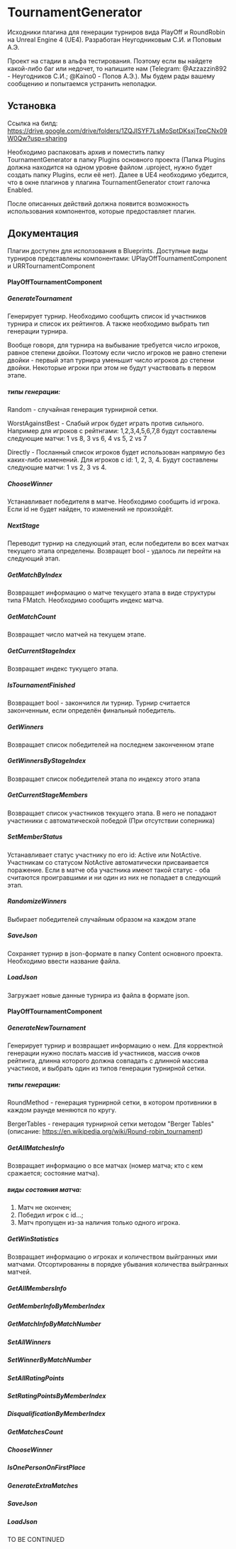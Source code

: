 # TournamentGenerator

Исходники плагина для генерации турниров вида PlayOff и RoundRobin на Unreal Engine 4 (UE4).
Разработан Неугодниковым С.И. и Поповым А.Э.

Проект на стадии в альфа тестирования. Поэтому если вы найдете какой-либо баг или недочет, то напишите нам (Telegram: @Azzazzin892 - Неугодников С.И.; @Kaino0 - Попов А.Э.).
Мы будем рады вашему сообщению и попытаемся устранить неполадки.

## Установка

Ссылка на билд: https://drive.google.com/drive/folders/1ZQJISYF7LsMoSptDKsxjTppCNx09W0Qw?usp=sharing

Необходимо распаковать архив и поместить папку TournamentGenerator в папку Plugins основного проекта (Папка Plugins должна находится на одном уровне файлом .uproject, нужно будет создать папку Plugins, если её нет).
Далее в UE4 необходимо убедится, что в окне плагинов у плагина TournamentGenerator стоит галочка Enabled.

После описанных действий должна появится возможность использования компонентов, которые предоставляет плагин.

## Документация

Плагин доступен для исползования в Blueprints. Доступные виды турниров представлены компонентами:
UPlayOffTournamentComponent и URRTournamentComponent

#### PlayOffTournamentComponent

  ##### GenerateTournament 
  Генерирует турнир. Необходимо сообщить список id участников турнира и список их рейтингов. А также необходимо выбрать тип генерации турнира.

  Вообще говоря, для турнира на выбывание требуется число игроков, равное степени двойки. Поэтому если число игроков не равно степени двойки - первый этап турнира уменьшит число     игроков до степени двойки.  Некоторые игроки при этом не будут участвовать в первом этапе.

  ##### типы генерации:
  
  Random - случайная генерация турнирной сетки.
  
  WorstAgainstBest - Слабый игрок будет играть против сильного. Например для игроков с рейтнгами: 1,2,3,4,5,6,7,8 будут составлены следующие матчи: 1 vs 8, 3 vs 6, 4 vs 5, 2 vs 7

  Directly - Посланный список игроков будет использован напрямую без каких-либо изменений. Для игроков с id: 1, 2, 3, 4. Будут составлены следующие матчи: 1 vs 2, 3 vs 4.
    
  ##### ChooseWinner
  Устанавливает победителя в матче. Необходимо сообщить id игрока. Если id не будет найден, то изменений не произойдёт.
  
  ##### NextStage
  Переводит турнир на следующий этап, если победители во всех матчах текущего этапа определены. Возвращет bool - удалось ли перейти на следующий этап.
  
  ##### GetMatchByIndex
  Возвращает информацию о матче текущего этапа в виде структуры типа FMatch. Необходимо сообщить индекс матча.
  
  ##### GetMatchCount
  Возвращает число матчей на текущем этапе.
  
  ##### GetCurrentStageIndex
  Возвращает индекс тукущего этапа.
  
  ##### IsTournamentFinished
  Возвращает bool - закончился ли турнир. Турнир считается законченным, если определён финальный победитель.
  
  ##### GetWinners

  Возвращает список победителей на последнем законченном этапе
  
  ##### GetWinnersByStageIndex
  
  Возвращает список победителей этапа по индексу этого этапа
  
  ##### GetCurrentStageMembers
  
  Возвращает список участников текущего этапа. В него не попадают участиники с автоматической победой (При отсутствии соперника)
  
  ##### SetMemberStatus
  
  Устанавливает статус участнику по его id: Active или NotActive. Участникам со статусом NotActive автоматически присваивается поражение. Если в матче оба участника имеют такой
  статус - оба считаются проигравшими и ни один из них не попадает в следующий этап.
  
  ##### RandomizeWinners

  Выбирает победителей случайным образом на каждом этапе
  
  ##### SaveJson
  
  Сохраняет турнир в json-формате в папку Content основного проекта. Необходимо ввести название файла.
  
  ##### LoadJson
  
  Загружает новые данные турнира из файла в формате json.
  
 #### PlayOffTournamentComponent
 
  ##### GenerateNewTournament
  Генерирует турнир и возвращает информацию о нем. Для корректной генерации нужно послать массив id участников, массив очков рейтинга, длинна которого должна совпадать с длинной массива участиков, и выбрать один из типов генерации турнирной сетки.
  
  ##### типы генерации:
  
  RoundMethod - генерация турнирной сетки, в котором противники в каждом раунде меняются по кругу.
  
  BergerTables - генерация турнирной сетки методом "Berger Tables" (описание: https://en.wikipedia.org/wiki/Round-robin_tournament)
 
 ##### GetAllMatchesInfo
 
 Возвращает информацию о все матчах (номер матча; кто с кем сражается; состояние матча).
 
 ##### виды состояния матча:
 
 1) Матч не окончен;
 2) Победил игрок с id...;
 3) Матч пропущен из-за наличия только одного игрока.
 
 ##### GetWinStatistics
 
 Возвращает информацию о игроках и количеством выйгранных ими матчами. Отсортированны в порядке убывания количества выйгранных матчей.
 
 ##### GetAllMembersInfo
 
 ##### GetMemberInfoByMemberIndex
 
 ##### GetMatchInfoByMatchNumber
 
 ##### SetAllWinners
 
 ##### SetWinnerByMatchNumber
 
 ##### SetAllRatingPoints
  
 ##### SetRatingPointsByMemberIndex
 
 ##### DisqualificationByMemberIndex
 
 ##### GetMatchesCount
 
 ##### ChooseWinner
 
 ##### IsOnePersonOnFirstPlace
 
 ##### GenerateExtraMatches
 
 ##### SaveJson
 
 ##### LoadJson
 
TO BE CONTINUED
